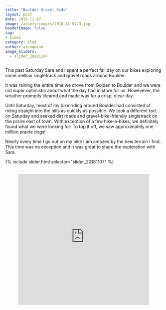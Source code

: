 ```yaml
---
title: "Boulder Gravel Ride"
layout: post
date: 2018-11-07
image: /assets/images/2018-11-07/3.jpg
headerImage: false
tag:
- bikes
category: blog
author: alexquinn
image_sliders:
  - slider_20181107
---
```


This past Saturday Sara and I spent a perfect fall day on our bikes exploring some mellow singletrack and gravel roads around Boulder.

It was raining the entire time we drove from Golden to Boulder and we were not super optimistic about what the day had in store for us. Howevever, the weather promptly cleared and made way for a crisp, clear day.

Until Saturday, most of my bike riding around Boulder had consisted of riding straight into the hills as quickly as possible. We took a different tact on Saturday and seeked dirt roads and gravel-bike-friendly singletrack on the praire east of town. With exception of a few hike-a-bikes, we definitely found what we were looking for! To top it off, we saw approximately one million prairie dogs!

Nearly every time I go out on my bike I am amazed by the new terrain I find. This time was no exception and it was great to share the exploration with Sara.

{% include slider.html selector="slider_20181107" %}

<br>

<div align="middle">
	<iframe src='https://www.gaiagps.com/datasummary/track/07f340e6-65a9-40e5-9163-f516c0a54abc/?embed=True' style='border:none; overflow-y: hidden; background-color:white; min-width: 320px; max-width:420px; width:100%; height: 420px;' scrolling='no' seamless='seamless'></iframe>
</div>
